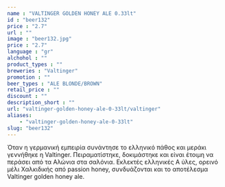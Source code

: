 ```yaml
---
name : "VALTINGER GOLDEN HONEY ALE 0.33lt"
id : "beer132"
price : "2.7"
url : ""
image : "beer132.jpg"
price : "2.7"
language : "gr"
alchohol : ""
product_types : ""
breweries : "Valtinger"
promotion : ""
beer_types : "ALE BLONDE/BROWN"
retail_price : ""
discount : ""
description_short : ""
url: "valtinger-golden-honey-ale-0-33lt/valtinger"
aliases: 
    - "valtinger-golden-honey-ale-0-33lt"
slug: "beer132"
---
```


Όταν η γερμανική εμπειρία συνάντησε το ελληνικό πάθος και μεράκι γεννήθηκε η Valtinger. Πειραματίστηκε, δοκιμάστηκε και είναι έτοιμη να περάσει από τα Αλώνια στα σαλόνια. Εκλεκτές ελληνικές Α ύλες, ορεινό μέλι Χαλκιδικής από passion honey, συνδυάζονται και το αποτέλεσμα Valtinger golden honey ale.